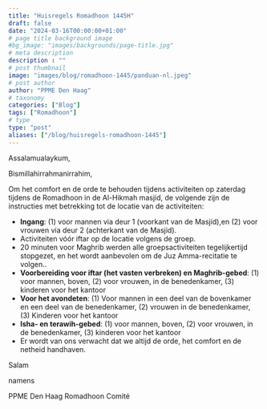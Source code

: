 ```yaml
---
title: "Huisregels Romadhoon 1445H"
draft: false
date: "2024-03-16T00:00:00+01:00"
# page title background image
#bg_image: "images/backgrounds/page-title.jpg"
# meta description
description : ""
# post thumbnail
image: "images/blog/romadhoon-1445/panduan-nl.jpeg"
# post author
author: "PPME Den Haag"
# taxonomy
categories: ["Blog"]
tags: ["Romadhoon"]
# type
type: "post"
aliases: ["/blog/huisregels-romadhoon-1445"]
---
```


Assalamualaykum,

Bismillahirrahmanirrahim, 

Om het comfort en de orde te behouden tijdens activiteiten op zaterdag tijdens de Romadhoon in de Al-Hikmah masjid, de volgende zijn de instructies met betrekking tot de locatie van de activiteiten:
* **Ingang**: (1) voor mannen via deur 1 (voorkant van de Masjid),en (2) voor vrouwen via deur 2 (achterkant van de Masjid).
* ⁠Activiteiten vóór iftar op de locatie volgens de groep.
* ⁠20 minuten voor Maghrib werden alle groepsactiviteiten  tegelijkertijd stopgezet, en het wordt aanbevolen om de Juz Amma-recitatie te volgen..
* **⁠Voorbereiding voor iftar (het vasten verbreken) en Maghrib-gebed**: (1) voor mannen, boven, (2) voor vrouwen, in de benedenkamer, (3) kinderen voor het kantoor
* **⁠Voor het avondeten**: (1) Voor mannen in een deel van de bovenkamer en een deel van de benedenkamer, (2) vrouwen in de benedenkamer, (3) Kinderen voor het kantoor
* **⁠Isha- en terawih-gebed**: (1) voor mannen, boven, (2) voor vrouwen, in de benedenkamer, (3) kinderen voor het kantoor
* ⁠Er wordt van ons verwacht dat we altijd de orde, het comfort en de netheid handhaven.

Salam

namens

PPME Den Haag Romadhoon Comité
